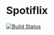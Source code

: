 # Spotiflix
[![Build Status](https://travis-ci.org/lucaslampe/Spotiflix.svg?branch=master)](https://travis-ci.org/lucaslampe/Spotiflix)
